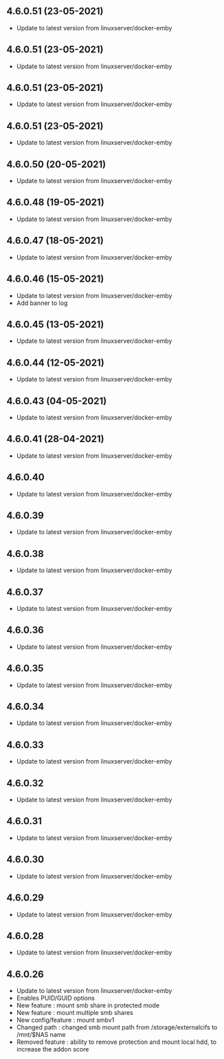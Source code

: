 
## 4.6.0.51 (23-05-2021)
- Update to latest version from linuxserver/docker-emby

## 4.6.0.51 (23-05-2021)
- Update to latest version from linuxserver/docker-emby

## 4.6.0.51 (23-05-2021)
- Update to latest version from linuxserver/docker-emby

## 4.6.0.51 (23-05-2021)
- Update to latest version from linuxserver/docker-emby

## 4.6.0.50 (20-05-2021)
- Update to latest version from linuxserver/docker-emby

## 4.6.0.48 (19-05-2021)
- Update to latest version from linuxserver/docker-emby

## 4.6.0.47 (18-05-2021)
- Update to latest version from linuxserver/docker-emby

## 4.6.0.46 (15-05-2021)
- Update to latest version from linuxserver/docker-emby
- Add banner to log

## 4.6.0.45 (13-05-2021)
- Update to latest version from linuxserver/docker-emby

## 4.6.0.44 (12-05-2021)
- Update to latest version from linuxserver/docker-emby

## 4.6.0.43 (04-05-2021)
- Update to latest version from linuxserver/docker-emby

## 4.6.0.41 (28-04-2021)
- Update to latest version from linuxserver/docker-emby

## 4.6.0.40
- Update to latest version from linuxserver/docker-emby

## 4.6.0.39
- Update to latest version from linuxserver/docker-emby

## 4.6.0.38
- Update to latest version from linuxserver/docker-emby

## 4.6.0.37
- Update to latest version from linuxserver/docker-emby

## 4.6.0.36
- Update to latest version from linuxserver/docker-emby

## 4.6.0.35
- Update to latest version from linuxserver/docker-emby

## 4.6.0.34
- Update to latest version from linuxserver/docker-emby

## 4.6.0.33
- Update to latest version from linuxserver/docker-emby

## 4.6.0.32
- Update to latest version from linuxserver/docker-emby

## 4.6.0.31
- Update to latest version from linuxserver/docker-emby
 
## 4.6.0.30
- Update to latest version from linuxserver/docker-emby
 
## 4.6.0.29
- Update to latest version from linuxserver/docker-emby

## 4.6.0.28
- Update to latest version from linuxserver/docker-emby
 
## 4.6.0.26
- Update to latest version from linuxserver/docker-emby
- Enables PUID/GUID options
- New feature : mount smb share in protected mode
- New feature : mount multiple smb shares
- New config/feature : mount smbv1
- Changed path : changed smb mount path from /storage/externalcifs to /mnt/$NAS name
- Removed feature : ability to remove protection and mount local hdd, to increase the addon score

